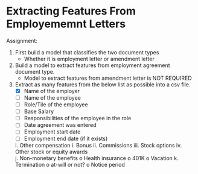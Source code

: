 # Extracting Features From Employememnt Letters 

Assignment: 

1. First build a model that classifies the two document types   
    - Whether it is employment letter or amendment letter 
2. Build a model to extract features from employment agreement document type. 
    - Model to extract features from amendment letter is NOT REQUIRED 
3. Extract as many features from the below list as possible into a csv file. 
    - [x] Name of the employer 
    - [ ] Name of the employee
    - [ ] Role/Tile of the employee
    - [ ] Base Salary 
    - [ ] Responsibilities of the employee in the role 
    - [ ] Date agreement was entered  
    - [ ] Employment start date
    - [ ] Employment end date (if it exists)

    i.	Other compensation 
    i.	Bonus
    ii.	Commissions
    iii.	Stock options
    iv.	Other stock or equity awards  
    j.	Non-monetary benefits 
o	Health insurance 
o	401K 
o	Vacation 
k.	Termination 
o	at-will or not?
o	Notice period 
